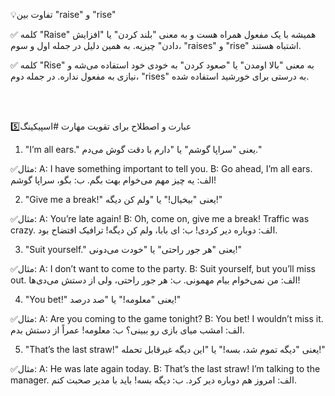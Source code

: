 💡تفاوت بین 
"raise" و "rise"

✅ کلمه "Raise" همیشه با یک مفعول همراه هست و به معنی "بلند کردن" یا "افزایش دادن" چیزیه. به همین دلیل در جمله اول و سوم، "raises" و "rise" اشتباه هستند.

✅ کلمه "Rise" به معنی "بالا اومدن" یا "صعود کردن" به خودی خود استفاده می‌شه و نیازی به مفعول نداره. در جمله دوم، "rises" به درستی برای خورشید استفاده شده.




<br><br>

5️⃣عبارت و اصطلاح برای تقویت مهارت #اسپیکینگ

1. "I’m all ears."
یعنی "سراپا گوشم" یا "دارم با دقت گوش می‌دم."

✅مثال:
A: I have something important to tell you.
B: Go ahead, I’m all ears.
الف: یه چیز مهم می‌خوام بهت بگم.
ب: بگو، سراپا گوشم!

2. "Give me a break!"
یعنی "بیخیال!" یا "ولم کن دیگه!"

✅مثال:
A: You’re late again!
B: Oh, come on, give me a break! Traffic was crazy.
الف: دوباره دیر کردی!
ب: ای بابا، ولم کن دیگه! ترافیک افتضاح بود.

3. "Suit yourself."
یعنی "هر جور راحتی" یا "خودت می‌دونی!"

✅مثال:
A: I don’t want to come to the party.
B: Suit yourself, but you’ll miss out.
الف: من نمی‌خوام بیام مهمونی.
ب: هر جور راحتی، ولی از دستش می‌دی‌ها!

4. "You bet!"
یعنی "معلومه!" یا "صد درصد!"

✅مثال:
A: Are you coming to the game tonight?
B: You bet! I wouldn’t miss it.
الف: امشب میای بازی رو ببینی؟
ب: معلومه! عمراً از دستش بدم.

5. "That’s the last straw!"
یعنی "دیگه تموم شد، بسه!" یا "این دیگه غیرقابل تحمله!"

✅مثال:
A: He was late again today.
B: That’s the last straw! I’m talking to the manager.
الف: امروز هم دوباره دیر کرد.
ب: دیگه بسه! باید با مدیر صحبت کنم.


